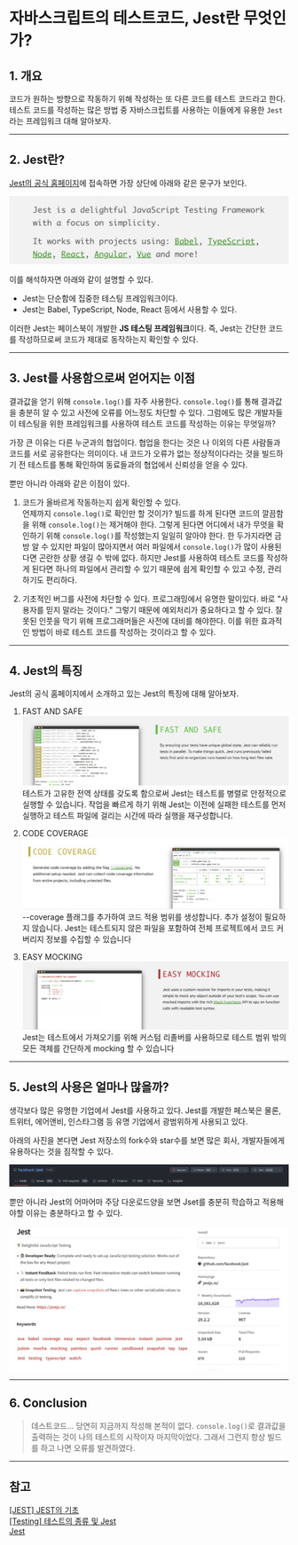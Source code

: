 # 자바스크립트의 테스트코드, Jest란 무엇인가?

## 1. 개요

코드가 원하는 방향으로 작동하기 위해 작성하는 또 다른 코드를 테스트 코드라고 한다. 테스트 코드를 작성하는 많은 방법 중 자바스크립트를 사용하는 이들에게 유용한 `Jest`라는 프레임워크 대해 알아보자.

---

## 2. Jest란?

[Jest의 공식 홈페이지](https://jestjs.io/)에 접속하면 가장 상단에 아래와 같은 문구가 보인다.

![제스트란 무엇인가?](/image/Jest/WhatIsJest/jestExplanation.png)

이를 해석하자면 아래와 같이 설명할 수 있다.

- Jest는 단순함에 집중한 테스팅 프레임워크이다.
- Jest는 Babel, TypeScript, Node, React 등에서 사용할 수 있다.

이러한 Jest는 페이스북이 개발한 **JS 테스팅 프레임워크**이다. 즉, Jest는 간단한 코드를 작성하므로써 코드가 제대로 동작하는지 확인할 수 있다.

---

## 3. Jest를 사용함으로써 얻어지는 이점

결과값을 얻기 위해 `console.log()`를 자주 사용한다. `console.log()`를 통해 결과값을 충분히 알 수 있고 사전에 오류를 어느정도 차단할 수 있다. 그럼에도 많은 개발자들이 테스팅을 위한 프레임워크를 사용하여 테스트 코드를 작성하는 이유는 무엇일까?

가장 큰 이유는 다른 누군과의 협업이다. 협업을 한다는 것은 나 이외의 다른 사람들과 코드를 서로 공유한다는 의미이다. 내 코드가 오류가 없는 정상적이다라는 것을 빌드하기 전 테스트를 통해 확인하여 동료들과의 협업에서 신뢰성을 얻을 수 있다.

뿐만 아니라 아래와 같은 이점이 있다.

1. 코드가 올바르게 작동하는지 쉽게 확인할 수 있다.  
   언제까지 `console.log()`로 확인만 할 것이가? 빌드를 하게 된다면 코드의 깔끔함을 위해 `console.log()`는 제거해야 한다. 그렇게 된다면 어디에서 내가 무엇을 확인하기 위해 `console.log()`를 작성했는지 일일히 알아야 한다. 한 두가지라면 금방 알 수 있지만 파일이 많아지면서 여러 파일에서 `console.log()`가 많이 사용된다면 곤란한 상황 생길 수 밖에 없다. 하지만 Jest를 사용하여 테스트 코드를 작성하게 된다면 하나의 파일에서 관리할 수 있기 때문에 쉽게 확인할 수 있고 수정, 관리하기도 편리하다.

2. 기초적인 버그를 사전에 차단할 수 있다.
   프로그래밍에서 유명한 말이있다. 바로 "사용자를 믿지 말라는 것이다." 그렇기 때문에 예외처리가 중요하다고 할 수 있다. 잘못된 인풋을 막기 위해 프로그래머들은 사전에 대비를 해야한다. 이를 위한 효과적인 방법이 바로 테스트 코드를 작성하는 것이라고 할 수 있다.

---

## 4. Jest의 특징

Jest의 공식 홈페이지에서 소개하고 있는 Jest의 특징에 대해 알아보자.

1. FAST AND SAFE  
   ![Jest의 특징 1](/image/Jest/WhatIsJest/jestFeature1.png)  
   테스트가 고유한 전역 상태를 갖도록 함으로써 Jest는 테스트를 병렬로 안정적으로 실행할 수 있습니다. 작업을 빠르게 하기 위해 Jest는 이전에 실패한 테스트를 먼저 실행하고 테스트 파일에 걸리는 시간에 따라 실행을 재구성합니다.

2. CODE COVERAGE  
    ![Jest의 특징 2](/image/Jest/WhatIsJest/jestFeature2.png)  
   --coverage 플래그를 추가하여 코드 적용 범위를 생성합니다. 추가 설정이 필요하지 않습니다. Jest는 테스트되지 않은 파일을 포함하여 전체 프로젝트에서 코드 커버리지 정보를 수집할 수 있습니다

3. EASY MOCKING  
    ![Jest의 특징 3](/image/Jest/WhatIsJest/jestFeature3.png)  
   Jest는 테스트에서 가져오기를 위해 커스텀 리졸버를 사용하므로 테스트 범위 밖의 모든 객체를 간단하게 mocking 할 수 있습니다

---

## 5. Jest의 사용은 얼마나 많을까?

생각보다 많은 유명한 기업에서 Jest를 사용하고 있다. Jest를 개발한 페스북은 물론, 트위터, 에어앤비, 인스타그램 등 유명 기업에서 광범위하게 사용되고 있다.

아래의 사진을 본다면 Jest 저장소의 fork수와 star수를 보면 많은 회사, 개발자들에게 유용하다는 것을 짐작할 수 있다.

![Jest github](/image/Jest/WhatIsJest/jestGithub.png)

뿐만 아니라 Jest의 어마어마 주당 다운로드양을 보면 Jset를 충분히 학습하고 적용해야할 이유는 충분하다고 할 수 있다.

![Jest NPM](/image/Jest/WhatIsJest/jestNpm.png)

---

## 6. Conclusion

> 데스트코드... 당연히 지금까지 작성해 본적이 없다. `console.log()`로 결과값을 출력하는 것이 나의 테스트의 시작이자 마지막이었다. 그래서 그런지 항상 빌드를 하고 나면 오류를 발견하였다.

---

## 참고

[[JEST] JEST의 기초](https://velog.io/@rlaghwns1995/JEST-JEST%EC%9D%98-%EA%B8%B0%EC%B4%88)  
[[Testing] 테스트의 종류 및 Jest](https://velog.io/@sms8377/Testing-%ED%85%8C%EC%8A%A4%ED%8A%B8%EC%9D%98-%EC%A2%85%EB%A5%98-%EB%B0%8F-Jest)  
[Jest](https://taenami.tistory.com/91)
